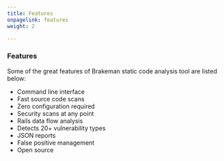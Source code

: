 ```yaml
---
title: Features
onpagelink: features
weight: 2

---
```


### **Features**

Some of the great features of Brakeman static code analysis tool are listed below:

*   Command line interface
*   Fast source code scans
*   Zero configuration required
*   Security scans at any point
*   Rails data flow analysis
*   Detects 20+ vulnerability types
*   JSON reports
*   False positive management
*   Open source
 